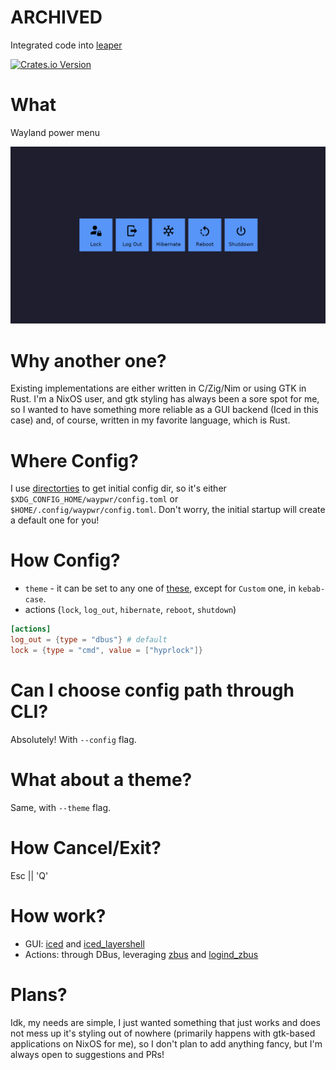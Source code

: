 # ARCHIVED
Integrated code into [leaper](https://github.com/tukanoidd/leaper)

[![Crates.io Version](https://img.shields.io/crates/v/waypwr)](https://crates.io/crates/waypwr)

# What
Wayland power menu

![Screenshot](./assets/screenshot.png)

# Why another one?
Existing implementations are either written in C/Zig/Nim or using GTK in Rust.
I'm a NixOS user, and gtk styling has always been a sore spot for me, so I wanted to have
something more reliable as a GUI backend (Iced in this case) and, of course, written in my
favorite language, which is Rust.

# Where Config?
I use [directorties](https://docs.rs/directories/latest/directories/) to get initial config dir, so it's either
`$XDG_CONFIG_HOME/waypwr/config.toml` or `$HOME/.config/waypwr/config.toml`.
Don't worry, the initial startup will create a default one for you!

# How Config?
- `theme` - it can be set to any one of [these](https://docs.rs/iced/latest/iced/enum.Theme.html),
except for `Custom` one, in `kebab-case`.
- actions (`lock`, `log_out`, `hibernate`, `reboot`, `shutdown`)
```toml
[actions]
log_out = {type = "dbus"} # default
lock = {type = "cmd", value = ["hyprlock"]}
```

# Can I choose config path through CLI?
Absolutely! With `--config` flag.

# What about a theme?
Same, with `--theme` flag.

# How Cancel/Exit?
Esc || 'Q'

# How work?
- GUI: [iced](https://docs.rs/iced/latest/iced/) and [iced_layershell](https://docs.rs/iced_layershell/latest/iced_layershell/)
- Actions: through DBus, leveraging [zbus](https://docs.rs/zbus/latest/zbus/) and
[logind_zbus](https://docs.rs/logind-zbus/latest/logind_zbus/)

# Plans?
Idk, my needs are simple, I just wanted something that just works and does not mess up it's styling out of nowhere
(primarily happens with gtk-based applications on NixOS for me), so I don't plan to add anything fancy, but I'm always open to suggestions and PRs!
